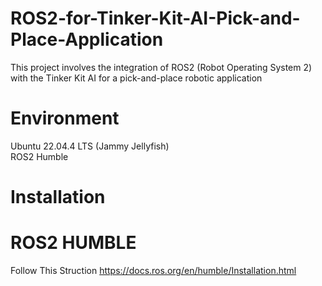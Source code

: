 # ROS2-for-Tinker-Kit-AI-Pick-and-Place-Application
This project involves the integration of ROS2 (Robot Operating System 2) with the Tinker Kit AI for a pick-and-place robotic application


# Environment
Ubuntu 22.04.4 LTS (Jammy Jellyfish) <br>
ROS2 Humble <br>

# Installation
# ROS2 HUMBLE
Follow This Struction https://docs.ros.org/en/humble/Installation.html <br>
